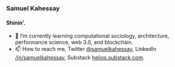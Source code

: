 ### Samuel Kahessay
#### Shinin'.

- 🌱 I’m currently learning computational sociology, architecture, performance science, web 3.0, and blockchain.
- 📫 How to reach me, Twitter [@samuelkahessay](https://twitter.com/samuelkahessay), LinkedIn [/in/samuelkahessay](https://linkedin.com/in/samuelkahessay), Substack [helios.substack.com](https://helios.substack.com).
